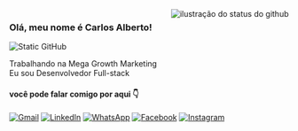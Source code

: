 <img align='right' src="https://github-readme-stats.vercel.app/api?username=carlosallberto&show_icons=true&title_color=ffffff&text_color=dddddd&icon_color=dddddd&bg_color=0a0a0a&cache_seconds=2300" alt="ilustração do status do github">

### Olá, meu nome é Carlos Alberto!

<img src="https://img.shields.io/static/v1?label=Overview&message=CarlosAllberto&color=0a0a0a&style=for-the-badge&logo=GitHub" alt="Static GitHub">

<p>Trabalhando na Mega Growth Marketing<br/> Eu sou Desenvolvedor Full-stack</p>

#### você pode falar comigo por aqui 👇

<p align="left">
  <a href="mailto:dasilvacarlosalberto344@gmail.com" title="Gmail">
  <img src="https://img.shields.io/badge/-Gmail-0a0a0a?style=flat-square&labelColor=0a0a0a&logo=gmail&logoColor=0092FF&link=mailto:dasilvacarlosalberto344@gmail.com" alt="Gmail"/></a>
  <a href="https://www.linkedin.com/in/carlosallberto344/" title="LinkedIn">
  <img src="https://img.shields.io/badge/-Linkedin-0a0a0a?style=flat-square&logo=Linkedin&logoColor=0092FF&link=https://www.linkedin.com/in/carlosallberto344" alt="LinkedIn"/></a>
  <a href="https://api.whatsapp.com/send?phone=5587991156513" title="WhatsApp">
  <img src="https://img.shields.io/badge/-WhatsApp-0a0a0a?style=flat-square&labelColor=0a0a0a&logo=whatsapp&logoColor=0092FF&link=https://api.whatsapp.com/send?phone=5587991156513" alt="WhatsApp"/></a>
  <a href="https://www.facebook.com/profile.php?id=100070570160629" title="Facebook">
  <img src="https://img.shields.io/badge/-Facebook-0a0a0a?style=flat-square&labelColor=0a0a0a&logo=facebook&logoColor=0092FF&link=https://www.facebook.com/profile.php?id=100070570160629" alt="Facebook"/></a>
  <a href="https://www.instagram.com/carlosalberto.dev" title="Instagram">
  <img src="https://img.shields.io/badge/-Instagram-0a0a0a?style=flat-square&labelColor=0a0a0a&logo=instagram&logoColor=0092FF&link=https://www.instagram.com/carlosallberto.dev" alt="Instagram"/></a>
</p>
